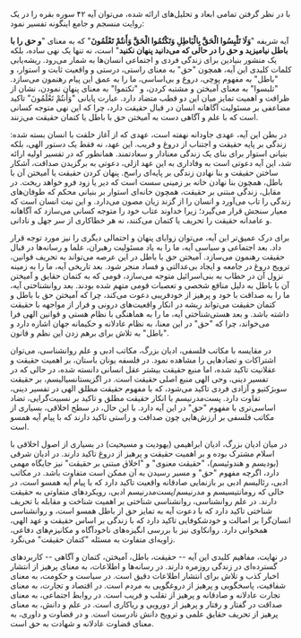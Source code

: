 با در نظر گرفتن تمامی ابعاد و تحلیل‌های ارائه شده، می‌توان آیه ۴۲ سوره
بقره را در یک روایت منسجم و جامع اینگونه تفسیر نمود:

آیه شریفه "**وَلَا تَلْبِسُوا الْحَقَّ بِالْبَاطِلِ وَتَكْتُمُوا الْحَقَّ وَأَنتُمْ تَعْلَمُونَ**" که به
معنای "**و حق را با باطل نیامیزید و حق را در حالی که می‌دانید پنهان
نکنید**" است، نه تنها یک نهی ساده، بلکه یک منشور بنیادین برای زندگی فردی
و اجتماعی انسان‌ها به شمار می‌رود. ریشه‌یابی کلمات کلیدی این آیه، همچون
"حق" به معنای راستی، درستی و واقعیت ثابت و استوار، و "باطل" به مفهوم
پوچی، دروغ و بی‌اساسی، ما را به عمق این پیام رهنمون می‌سازد. "تلبسوا" به
معنای آمیختن و مشتبه کردن، و "تکتموا" به معنای پنهان نمودن، نشان از
ظرافت و اهمیت تمایز میان این دو قطب متضاد دارد. عبارت پایانی "وَأَنتُمْ
تَعْلَمُونَ" تاکید مضاعفی بر مسئولیت آگاهانه انسان در قبال حقیقت دارد، چرا که
این نهی متوجه کسانی است که با علم و آگاهی دست به آمیختن حق با باطل یا
کتمان حقیقت می‌زنند.

در بطن این آیه، عهدی جاودانه نهفته است، عهدی که از آغاز خلقت با انسان
بسته شده: زندگی بر پایه حقیقت و اجتناب از دروغ و فریب. این عهد، نه فقط
یک دستور الهی، بلکه بنیانی استوار برای بنای یک زندگی معنادار و سعادتمند.
همانطور که در تفسیر اولیه ارائه شد، این آیه دعوتی است به وفاداری به این
عهد ازلی، دعوتی به برگزیدن صداقت، آشکار ساختن حقیقت و بنا نهادن زندگی بر
پایه‌ای راسخ. پنهان کردن حقیقت یا آمیختن آن با باطل، همچون بنا نهادن خانه
بر زمینی سست است که دیر یا زود فرو خواهد ریخت. در مقابل، زندگی مبتنی بر
حقیقت، همچون خانه‌ای استوار بر بنیانی محکم که طوفان‌های زندگی را تاب
می‌آورد و انسان را از گزند زیان مصون می‌دارد. و این نیت انسان است که معیار
سنجش قرار می‌گیرد؛ زیرا خداوند عتاب خود را متوجه کسانی می‌سازد که آگاهانه
و عامدانه حقیقت را تحریف یا کتمان می‌کنند، نه هر خطاکاری از سر جهل و
نادانی.

برای درک عمیق‌تر این آیه، می‌توان زوایای پنهان و احتمالی دیگری را نیز مورد
توجه قرار داد. بعد اجتماعی و سیاسی آیه، ما را به یاد مسئولیت رهبران،
علما و رسانه‌ها در قبال حقیقت رهنمون می‌سازد. آمیختن حق با باطل در این
عرصه می‌تواند به تحریف قوانین، ترویج دروغ در جامعه و ایجاد بی‌عدالتی و
فساد منجر شود. بعد تاریخی آیه، ما را به زمینه نزول آن در خطاب به
بنی‌اسرائیل متوجه می‌سازد، قومی که به کتمان حقایق و آمیختن آن با باطل به
دلیل منافع شخصی و تعصبات قومی متهم شده بودند. بعد روانشناختی آیه، ما را
به صداقت با خود و پرهیز از خودفریبی دعوت می‌کند، چرا که آمیختن حق با باطل
و کتمان حقیقت می‌تواند ریشه در انکار واقعیت‌های درونی و فرار از مواجهه با
حقیقت داشته باشد. و بعد هستی‌شناختی آیه، ما را به هماهنگی با نظام هستی و
قوانین الهی فرا می‌خواند، چرا که "حق" در این معنا، به نظام عادلانه و
حکیمانه جهان اشاره دارد و "باطل" به تلاش برای برهم زدن این نظم و قانون.

در مقایسه با مکاتب فلسفی، ادیان بزرگ، مکاتب ادبی و علم روانشناسی، می‌توان
اشتراکات و تضادهایی را مشاهده نمود. در فلسفه یونان باستان، بر اهمیت
حقیقت و عقلانیت تاکید شده، اما منبع حقیقت بیشتر عقل انسانی دانسته شده،
در حالی که در تفسیر دینی، وحی الهی منبع اصلی حقیقت است. در
اگزیستانسیالیسم، بر حقیقت سوبژکتیو و آزادی فردی تاکید می‌شود، که با مفهوم
حقیقت مطلق الهی در تفسیر دینی، تفاوت دارد. پست‌مدرنیسم با انکار حقیقت
مطلق و تاکید بر نسبیت‌گرایی، تضاد اساسی‌تری با مفهوم "حق" در این آیه دارد.
با این حال، در سطح اخلاقی، بسیاری از مکاتب فلسفی بر ارزش‌هایی چون صداقت و
راستی تاکید دارند که با پیام آیه همسو است.

در میان ادیان بزرگ، ادیان ابراهیمی (یهودیت و مسیحیت) در بسیاری از اصول
اخلاقی با اسلام مشترک بوده و بر اهمیت حقیقت و پرهیز از دروغ تاکید دارند.
در ادیان شرقی (بودیسم و هندوئیسم)، "حقیقت معنوی" و "اخلاق مبتنی بر
حقیقت" نیز جایگاه مهمی دارد، اگرچه مفهوم "حق" و مسیر رسیدن به آن ممکن
است متفاوت باشد. در مکاتب ادبی، رئالیسم ادبی بر بازنمایی صادقانه واقعیت
تاکید دارد که با پیام آیه همسو است، در حالی که رومانتیسیسم و
مدرنیسم/پست‌مدرنیسم ادبی، رویکردهای متفاوتی به حقیقت دارند. در علم
روانشناسی، روانشناسی شناختی بر اهمیت شناخت و مقابله با تحریف شناختی
تاکید دارد که با دعوت آیه به تمایز حق از باطل همسو است، و روانشناسی
انسان‌گرا بر اصالت و خودشکوفایی تاکید دارد که با زندگی بر اساس حقیقت و
عهد الهی، همخوانی دارد. روانکاوی نیز با بررسی انگیزه‌های ناخودآگاه و
مکانیزم‌های دفاعی، زاویه‌ای متفاوت به مسئله "کتمان حقیقت" می‌نگرد.

در نهایت، مفاهیم کلیدی این آیه -- حقیقت، باطل، آمیختن، کتمان و آگاهی --
کاربردهای گسترده‌ای در زندگی روزمره دارند. در رسانه‌ها و اطلاعات، به معنای
پرهیز از انتشار اخبار کذب و تلاش برای انتشار اطلاعات دقیق است. در سیاست
و حکومت، به معنای شفافیت، پاسخگویی و پرهیز از دروغگویی به مردم است. در
اقتصاد و تجارت، به معنای تجارت عادلانه و صادقانه و پرهیز از تقلب و فریب
است. در روابط اجتماعی، به معنای صداقت در گفتار و رفتار و پرهیز از دورویی
و ریاکاری است. در علم و دانش، به معنای پرهیز از تحریف حقایق علمی و ترویج
دانش نادرست است. و در قضاوت و داوری، به معنای قضاوت عادلانه و شهادت به
حق است.

